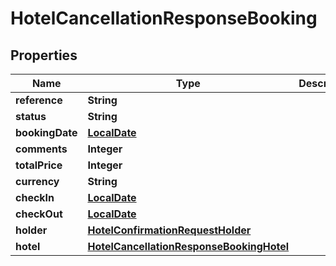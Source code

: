 # HotelCancellationResponseBooking

## Properties
Name | Type | Description | Notes
------------ | ------------- | ------------- | -------------
**reference** | **String** |  |  [optional]
**status** | **String** |  |  [optional]
**bookingDate** | [**LocalDate**](LocalDate.md) |  |  [optional]
**comments** | **Integer** |  |  [optional]
**totalPrice** | **Integer** |  |  [optional]
**currency** | **String** |  |  [optional]
**checkIn** | [**LocalDate**](LocalDate.md) |  |  [optional]
**checkOut** | [**LocalDate**](LocalDate.md) |  |  [optional]
**holder** | [**HotelConfirmationRequestHolder**](HotelConfirmationRequestHolder.md) |  |  [optional]
**hotel** | [**HotelCancellationResponseBookingHotel**](HotelCancellationResponseBookingHotel.md) |  |  [optional]

